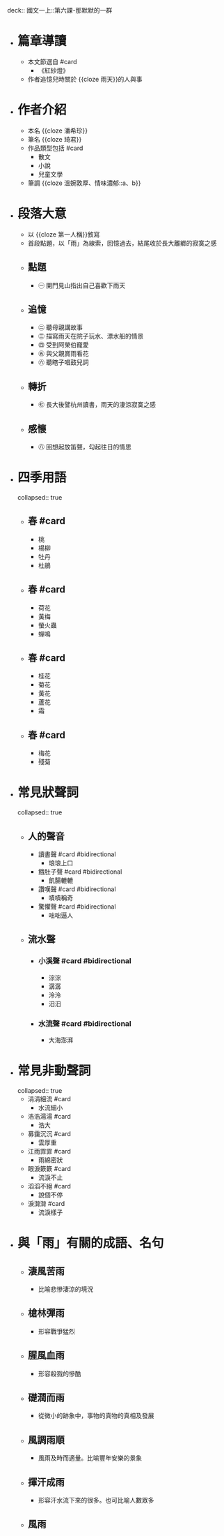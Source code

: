 deck:: 國文一上::第六課-那默默的一群

- # 篇章導讀
	- 本文節選自 #card
		- 《紅紗燈》
	- 作者追憶兒時關於 {{cloze 雨天}}的人與事
- # 作者介紹
	- 本名 {{cloze 潘希珍}}
	- 筆名 {{cloze 琦君}}
	- 作品類型包括 #card
		- 散文
		- 小說
		- 兒童文學
	- 筆調 {{cloze 溫婉敦厚、情味濃郁::a、b}}
- # 段落大意
	- 以 {{cloze 第一人稱}}敘寫
	- 首段點題，以「雨」為線索，回憶過去，結尾收於長大離鄕的寂寞之感
	- ## 點題
		- ㊀ 開門見山指出自己喜歡下雨天
	- ## 追憶
		- ㊁ 聽母親講故事
		- ㊂ 描寫雨天在院子玩水、漂水船的情景
		- ㊃ 受到阿榮伯寵愛
		- ㊄ 與父親賞雨看花
		- ㊅ 聽瞎子唱鼓兒詞
	- ## 轉折
		- ㊆ 長大後譬杭州讀書，雨天的淒涼寂寞之感
	- ## 感懷
		- ㊇ 回想起放笛聲，勾起往日的情思
- # 四季用語
  collapsed:: true
	- ## 春 #card
		- 桃
		- 楊柳
		- 牡丹
		- 杜鵑
	- ## 春 #card
		- 荷花
		- 黃梅
		- 螢火蟲
		- 蟬鳴
	- ## 春 #card
		- 桂花
		- 菊花
		- 黃花
		- 蘆花
		- 霜
	- ## 春 #card
		- 梅花
		- 殘菊
- # 常見狀聲詞
  collapsed:: true
	- ## 人的聲音
		- 讀書聲 #card #bidirectional
			- 琅琅上口
		- 餓肚子聲 #card #bidirectional
			- 飢腸轆轆
		- 讚嘆聲 #card #bidirectional
			- 嘖嘖稱奇
		- 驚懼聲 #card #bidirectional
			- 咄咄逼人
	- ## 流水聲
		- ### 小溪聲 #card #bidirectional
			- 淙淙
			- 潺潺
			- 泠泠
			- 汨汨
		- ### 水流聲 #card #bidirectional
			- 大海澎湃
- # 常見**非**動聲詞
  collapsed:: true
	- 涓涓細流 #card
		- 水流細小
	- 浩浩湯湯 #card
		- 浩大
	- 募靄沉沉 #card
		- 雲厚重
	- 江雨霏霏 #card
		- 雨綿密狀
	- 眼淚簌簌 #card
		- 流淚不止
	- 滔滔不絕 #card
		- 說個不停
	- 淚潸潸 #card
		- 流淚樣子
- # 與「雨」有關的成語、名句
	- ## 淒風苦雨
		- 比喻悲慘淒涼的境況
	- ## 槍林彈雨
		- 形容戰爭猛烈
	- ## 腥風血雨
		- 形容殺戮的慘酷
	- ## 礎潤而雨
		- 從微小的跡象中，事物的真物的真相及發展
	- ## 風調雨順
		- 風雨及時而適量。比喻豐年安樂的景象
	- ## 揮汗成雨
		- 形容汗水流下來的很多。也可比喻人數眾多
	- ## 風雨